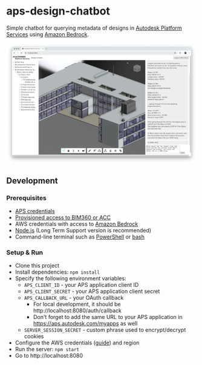 # aps-design-chatbot

Simple chatbot for querying metadata of designs in [Autodesk Platform Services](https://aps.autodesk.com) using [Amazon Bedrock](https://aws.amazon.com/bedrock).

![screenshot](./screenshot.png)

## Development

### Prerequisites

- [APS credentials](https://aps.autodesk.com/en/docs/oauth/v2/tutorials/create-app)
- [Provisioned access to BIM360 or ACC](https://aps.autodesk.com/en/docs/bim360/v1/tutorials/getting-started/manage-access-to-docs/)
- AWS credentials with access to [Amazon Bedrock](https://aws.amazon.com/bedrock)
- [Node.js](https://nodejs.org) (Long Term Support version is recommended)
- Command-line terminal such as [PowerShell](https://learn.microsoft.com/en-us/powershell/scripting/overview)
or [bash](https://en.wikipedia.org/wiki/Bash_(Unix_shell))

### Setup & Run

- Clone this project
- Install dependencies: `npm install`
- Specify the following environment variables:
  - `APS_CLIENT_ID` - your APS application client ID
  - `APS_CLIENT_SECRET` - your APS application client secret
  - `APS_CALLBACK_URL` - your OAuth callback
    - For local development, it should be http://localhost:8080/auth/callback
    - Don't forget to add the same URL to your APS application in https://aps.autodesk.com/myapps as well
  - `SERVER_SESSION_SECRET` - custom phrase used to encrypt/decrypt cookies
- Configure the AWS credentials ([guide](https://docs.aws.amazon.com/sdk-for-javascript/v2/developer-guide/setting-credentials-node.html)) and region
- Run the server: `npm start`
- Go to http://localhost:8080
